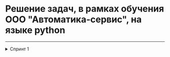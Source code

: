 # Решение задач, в рамках обучения ООО "Автоматика-сервис", на языке python
------
  <details>
  <summary> Спринт 1 </summary>
  <ul>
  </ul>
  <ul>
    <details>
    <summary> Ближайщий ноль 
    <a href="https://github.com/ZubkovMaxi/lerning_backend_python/blob/main/nearest.py">(nearest.py)</a>
    </summary>
    <ul>Тимофей ищет место, чтобы построить себе дом. Улица, на которой он хочет жить, имеет длину n, то есть состоит из n одинаковых идущих подряд участков. Каждый участок либо пустой, либо на нём уже построен дом. 
Общительный Тимофей не хочет жить далеко от других людей на этой улице. Поэтому ему важно для каждого участка знать расстояние до ближайшего пустого участка. Если участок пустой, эта величина будет равна нулю — расстояние до самого себя.
Помогите Тимофею посчитать искомые расстояния. Для этого у вас есть карта улицы. Дома в городе Тимофея нумеровались в том порядке, в котором строились, поэтому их номера на карте никак не упорядочены. Пустые участки обозначены нулями.
    </ul>
    </details>
    <details>
    <summary> Ловкость рук </summary>
    <ul>Ближайщий ноль</ul>
    </details>
  </ul>
  <ul>
  </ul>
  </details>
